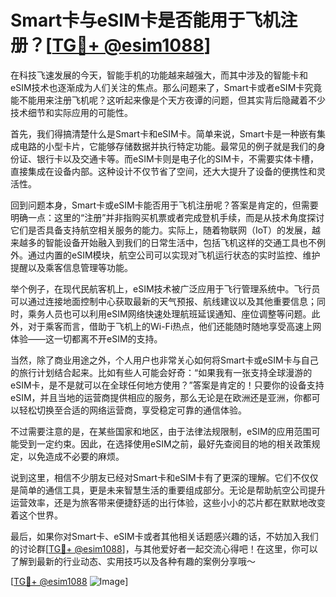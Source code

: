 # Smart卡与eSIM卡是否能用于飞机注册？[[TG💪+ @esim1088](https://t.me/s/esim1088)]

在科技飞速发展的今天，智能手机的功能越来越强大，而其中涉及的智能卡和eSIM技术也逐渐成为人们关注的焦点。那么问题来了，Smart卡或者eSIM卡究竟能不能用来注册飞机呢？这听起来像是个天方夜谭的问题，但其实背后隐藏着不少技术细节和实际应用的可能性。

首先，我们得搞清楚什么是Smart卡和eSIM卡。简单来说，Smart卡是一种嵌有集成电路的小型卡片，它能够存储数据并执行特定功能。最常见的例子就是我们的身份证、银行卡以及交通卡等。而eSIM卡则是电子化的SIM卡，不需要实体卡槽，直接集成在设备内部。这种设计不仅节省了空间，还大大提升了设备的便携性和灵活性。

回到问题本身，Smart卡或eSIM卡能否用于飞机注册呢？答案是肯定的，但需要明确一点：这里的“注册”并非指购买机票或者完成登机手续，而是从技术角度探讨它们是否具备支持航空相关服务的能力。实际上，随着物联网（IoT）的发展，越来越多的智能设备开始融入到我们的日常生活中，包括飞机这样的交通工具也不例外。通过内置的eSIM模块，航空公司可以实现对飞机运行状态的实时监控、维护提醒以及乘客信息管理等功能。

举个例子，在现代民航客机上，eSIM技术被广泛应用于飞行管理系统中。飞行员可以通过连接地面控制中心获取最新的天气预报、航线建议以及其他重要信息；同时，乘务人员也可以利用eSIM网络快速处理航班延误通知、座位调整等问题。此外，对于乘客而言，借助于飞机上的Wi-Fi热点，他们还能随时随地享受高速上网体验——这一切都离不开eSIM的支持。

当然，除了商业用途之外，个人用户也非常关心如何将Smart卡或eSIM卡与自己的旅行计划结合起来。比如有些人可能会好奇：“如果我有一张支持全球漫游的eSIM卡，是不是就可以在全球任何地方使用？”答案是肯定的！只要你的设备支持eSIM，并且当地的运营商提供相应的服务，那么无论是在欧洲还是亚洲，你都可以轻松切换至合适的网络运营商，享受稳定可靠的通信体验。

不过需要注意的是，在某些国家和地区，由于法律法规限制，eSIM的应用范围可能受到一定约束。因此，在选择使用eSIM之前，最好先查阅目的地的相关政策规定，以免造成不必要的麻烦。

说到这里，相信不少朋友已经对Smart卡和eSIM卡有了更深的理解。它们不仅仅是简单的通信工具，更是未来智慧生活的重要组成部分。无论是帮助航空公司提升运营效率，还是为旅客带来便捷舒适的出行体验，这些小小的芯片都在默默地改变着这个世界。

最后，如果你对Smart卡、eSIM卡或者其他相关话题感兴趣的话，不妨加入我们的讨论群[[TG💪+ @esim1088](https://t.me/s/esim1088)]，与其他爱好者一起交流心得吧！在这里，你可以了解到最新的行业动态、实用技巧以及各种有趣的案例分享哦～

[[TG💪+ @esim1088](https://t.me/s/esim1088) ![Image](https://i.postimg.cc/4NQfJmqS/Snipaste-2025-05-13-00-14-12.png)]